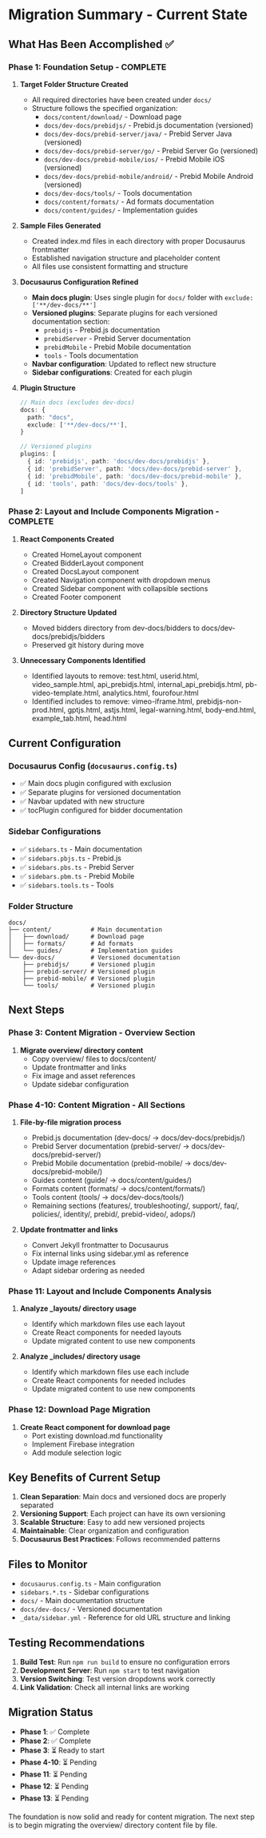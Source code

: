 # Migration Summary - Current State

## What Has Been Accomplished ✅

### Phase 1: Foundation Setup - COMPLETE

1. **Target Folder Structure Created**
   - All required directories have been created under `docs/`
   - Structure follows the specified organization:
     - `docs/content/download/` - Download page
     - `docs/dev-docs/prebidjs/` - Prebid.js documentation (versioned)
     - `docs/dev-docs/prebid-server/java/` - Prebid Server Java (versioned)
     - `docs/dev-docs/prebid-server/go/` - Prebid Server Go (versioned)
     - `docs/dev-docs/prebid-mobile/ios/` - Prebid Mobile iOS (versioned)
     - `docs/dev-docs/prebid-mobile/android/` - Prebid Mobile Android (versioned)
     - `docs/dev-docs/tools/` - Tools documentation
     - `docs/content/formats/` - Ad formats documentation
     - `docs/content/guides/` - Implementation guides

2. **Sample Files Generated**
   - Created index.md files in each directory with proper Docusaurus frontmatter
   - Established navigation structure and placeholder content
   - All files use consistent formatting and structure

3. **Docusaurus Configuration Refined**
   - **Main docs plugin**: Uses single plugin for `docs/` folder with `exclude: ['**/dev-docs/**']`
   - **Versioned plugins**: Separate plugins for each versioned documentation section:
     - `prebidjs` - Prebid.js documentation
     - `prebidServer` - Prebid Server documentation
     - `prebidMobile` - Prebid Mobile documentation
     - `tools` - Tools documentation
   - **Navbar configuration**: Updated to reflect new structure
   - **Sidebar configurations**: Created for each plugin

4. **Plugin Structure**

   ```typescript
   // Main docs (excludes dev-docs)
   docs: {
     path: "docs",
     exclude: ['**/dev-docs/**'],
   }
   
   // Versioned plugins
   plugins: [
     { id: 'prebidjs', path: 'docs/dev-docs/prebidjs' },
     { id: 'prebidServer', path: 'docs/dev-docs/prebid-server' },
     { id: 'prebidMobile', path: 'docs/dev-docs/prebid-mobile' },
     { id: 'tools', path: 'docs/dev-docs/tools' },
   ]
   ```

### Phase 2: Layout and Include Components Migration - COMPLETE

1. **React Components Created**
   - Created HomeLayout component
   - Created BidderLayout component  
   - Created DocsLayout component
   - Created Navigation component with dropdown menus
   - Created Sidebar component with collapsible sections
   - Created Footer component

2. **Directory Structure Updated**
   - Moved bidders directory from dev-docs/bidders to docs/dev-docs/prebidjs/bidders
   - Preserved git history during move

3. **Unnecessary Components Identified**
   - Identified layouts to remove: test.html, userid.html, video_sample.html, api_prebidjs.html, internal_api_prebidjs.html, pb-video-template.html, analytics.html, fourofour.html
   - Identified includes to remove: vimeo-iframe.html, prebidjs-non-prod.html, gptjs.html, astjs.html, legal-warning.html, body-end.html, example_tab.html, head.html

## Current Configuration

### Docusaurus Config (`docusaurus.config.ts`)

- ✅ Main docs plugin configured with exclusion
- ✅ Separate plugins for versioned documentation
- ✅ Navbar updated with new structure
- ✅ tocPlugin configured for bidder documentation

### Sidebar Configurations

- ✅ `sidebars.ts` - Main documentation
- ✅ `sidebars.pbjs.ts` - Prebid.js
- ✅ `sidebars.pbs.ts` - Prebid Server
- ✅ `sidebars.pbm.ts` - Prebid Mobile
- ✅ `sidebars.tools.ts` - Tools

### Folder Structure

```
docs/
├── content/           # Main documentation
│   ├── download/      # Download page
│   ├── formats/       # Ad formats
│   └── guides/        # Implementation guides
└── dev-docs/          # Versioned documentation
    ├── prebidjs/      # Versioned plugin
    ├── prebid-server/ # Versioned plugin
    ├── prebid-mobile/ # Versioned plugin
    └── tools/         # Versioned plugin
```

## Next Steps

### Phase 3: Content Migration - Overview Section

1. **Migrate overview/ directory content**
   - Copy overview/ files to docs/content/
   - Update frontmatter and links
   - Fix image and asset references
   - Update sidebar configuration

### Phase 4-10: Content Migration - All Sections

1. **File-by-file migration process**
   - Prebid.js documentation (dev-docs/ → docs/dev-docs/prebidjs/)
   - Prebid Server documentation (prebid-server/ → docs/dev-docs/prebid-server/)
   - Prebid Mobile documentation (prebid-mobile/ → docs/dev-docs/prebid-mobile/)
   - Guides content (guide/ → docs/content/guides/)
   - Formats content (formats/ → docs/content/formats/)
   - Tools content (tools/ → docs/dev-docs/tools/)
   - Remaining sections (features/, troubleshooting/, support/, faq/, policies/, identity/, prebid/, prebid-video/, adops/)

2. **Update frontmatter and links**
   - Convert Jekyll frontmatter to Docusaurus
   - Fix internal links using sidebar.yml as reference
   - Update image references
   - Adapt sidebar ordering as needed

### Phase 11: Layout and Include Components Analysis

1. **Analyze _layouts/ directory usage**
   - Identify which markdown files use each layout
   - Create React components for needed layouts
   - Update migrated content to use new components

2. **Analyze _includes/ directory usage**
   - Identify which markdown files use each include
   - Create React components for needed includes
   - Update migrated content to use new components

### Phase 12: Download Page Migration

1. **Create React component for download page**
   - Port existing download.md functionality
   - Implement Firebase integration
   - Add module selection logic

## Key Benefits of Current Setup

1. **Clean Separation**: Main docs and versioned docs are properly separated
2. **Versioning Support**: Each project can have its own versioning
3. **Scalable Structure**: Easy to add new versioned projects
4. **Maintainable**: Clear organization and configuration
5. **Docusaurus Best Practices**: Follows recommended patterns

## Files to Monitor

- `docusaurus.config.ts` - Main configuration
- `sidebars.*.ts` - Sidebar configurations
- `docs/` - Main documentation structure
- `docs/dev-docs/` - Versioned documentation
- `_data/sidebar.yml` - Reference for old URL structure and linking

## Testing Recommendations

1. **Build Test**: Run `npm run build` to ensure no configuration errors
2. **Development Server**: Run `npm start` to test navigation
3. **Version Switching**: Test version dropdowns work correctly
4. **Link Validation**: Check all internal links are working

## Migration Status

- **Phase 1**: ✅ Complete
- **Phase 2**: ✅ Complete
- **Phase 3**: ⏳ Ready to start
- **Phase 4-10**: ⏳ Pending
- **Phase 11**: ⏳ Pending
- **Phase 12**: ⏳ Pending
- **Phase 13**: ⏳ Pending

The foundation is now solid and ready for content migration. The next step is to begin migrating the overview/ directory content file by file.
